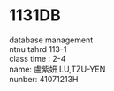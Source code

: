 # 1131DB
database management<br>
ntnu tahrd 113-1 <br>
class time : 2-4 <br>
name: 盧紫妍 LU,TZU-YEN <br>
nunber: 41071213H <br>
